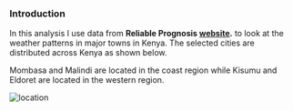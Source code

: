 ### Introduction
In this analysis I use data from **Reliable Prognosis [website](https://rp5.ru/).** to look at the weather patterns in major towns in Kenya.
The selected cities are distributed across Kenya as shown below.

Mombasa and Malindi are located in the coast region while Kisumu and Eldoret are located in the western region.

![location]('img/selected_cities.png')

